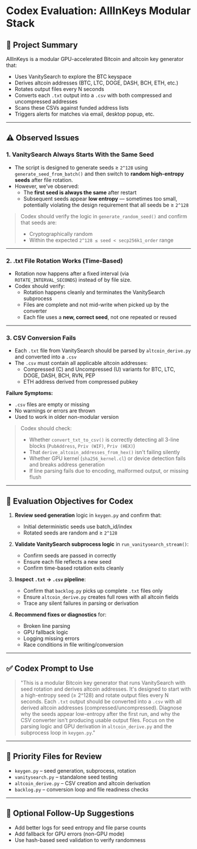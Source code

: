 # Codex Evaluation: AllInKeys Modular Stack

## 🧠 Project Summary

AllInKeys is a modular GPU-accelerated Bitcoin and altcoin key generator that:
- Uses VanitySearch to explore the BTC keyspace
- Derives altcoin addresses (BTC, LTC, DOGE, DASH, BCH, ETH, etc.)
- Rotates output files every N seconds
- Converts each `.txt` output into a `.csv` with both compressed and uncompressed addresses
- Scans these CSVs against funded address lists
- Triggers alerts for matches via email, desktop popup, etc.

---

## ⚠️ Observed Issues

### 1. **VanitySearch Always Starts With the Same Seed**
- The script is designed to generate seeds ≥ `2^128` using `generate_seed_from_batch()` and then switch to **random high-entropy seeds** after file rotation.
- However, we’ve observed:
  - The **first seed is always the same** after restart
  - Subsequent seeds appear **low entropy** — sometimes too small, potentially violating the design requirement that all seeds be ≥ `2^128`

> Codex should verify the logic in `generate_random_seed()` and confirm that seeds are:
> - Cryptographically random
> - Within the expected `2^128 ≤ seed < secp256k1_order` range

---

### 2. **.txt File Rotation Works (Time-Based)**
- Rotation now happens after a fixed interval (via `ROTATE_INTERVAL_SECONDS`) instead of by file size.
- Codex should verify:
  - Rotation happens cleanly and terminates the VanitySearch subprocess
  - Files are complete and not mid-write when picked up by the converter
  - Each file uses a **new, correct seed**, not one repeated or reused

---

### 3. **CSV Conversion Fails**
- Each `.txt` file from VanitySearch should be parsed by `altcoin_derive.py` and converted into a `.csv`
- The `.csv` must contain all applicable altcoin addresses:
  - Compressed (C) and Uncompressed (U) variants for BTC, LTC, DOGE, DASH, BCH, RVN, PEP
  - ETH address derived from compressed pubkey

**Failure Symptoms:**
- `.csv` files are empty or missing
- No warnings or errors are thrown
- Used to work in older non-modular version

> Codex should check:
> - Whether `convert_txt_to_csv()` is correctly detecting all 3-line blocks (`PubAddress`, `Priv (WIF)`, `Priv (HEX)`)
> - That `derive_altcoin_addresses_from_hex()` isn't failing silently
> - Whether GPU kernel (`sha256_kernel.cl`) or device detection fails and breaks address generation
> - If line parsing fails due to encoding, malformed output, or missing flush

---

## 🧩 Evaluation Objectives for Codex

1. **Review seed generation** logic in `keygen.py` and confirm that:
   - Initial deterministic seeds use batch_id/index
   - Rotated seeds are random and ≥ `2^128`

2. **Validate VanitySearch subprocess logic** in `run_vanitysearch_stream()`:
   - Confirm seeds are passed in correctly
   - Ensure each file reflects a new seed
   - Confirm time-based rotation exits cleanly

3. **Inspect `.txt` → `.csv` pipeline**:
   - Confirm that `backlog.py` picks up complete `.txt` files only
   - Ensure `altcoin_derive.py` creates full rows with all altcoin fields
   - Trace any silent failures in parsing or derivation

4. **Recommend fixes or diagnostics** for:
   - Broken line parsing
   - GPU fallback logic
   - Logging missing errors
   - Race conditions in file writing/conversion

---

## ✅ Codex Prompt to Use

> "This is a modular Bitcoin key generator that runs VanitySearch with seed rotation and derives altcoin addresses. It's designed to start with a high-entropy seed (≥ 2^128) and rotate output files every N seconds. Each `.txt` output should be converted into a `.csv` with all derived altcoin addresses (compressed/uncompressed). Diagnose why the seeds appear low-entropy after the first run, and why the CSV converter isn't producing usable output files. Focus on the parsing logic and GPU derivation in `altcoin_derive.py` and the subprocess loop in `keygen.py`."

---

## 📁 Priority Files for Review

- `keygen.py` – seed generation, subprocess, rotation
- `vanitysearch.py` – standalone seed testing
- `altcoin_derive.py` – CSV creation and altcoin derivation
- `backlog.py` – conversion loop and file readiness checks

---

## 🧩 Optional Follow-Up Suggestions

- Add better logs for seed entropy and file parse counts
- Add fallback for GPU errors (non-GPU mode)
- Use hash-based seed validation to verify randomness
